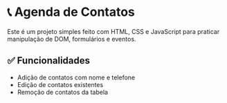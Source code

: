 # 📞 Agenda de Contatos


Este é um projeto simples feito com HTML, CSS e JavaScript para praticar manipulação de DOM, formulários e eventos.

## ✅ Funcionalidades

- Adição de contatos com nome e telefone
- Edição de contatos existentes
- Remoção de contatos da tabela
